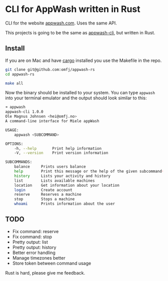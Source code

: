 # CLI for AppWash written in Rust

CLI for the website [appwash.com](https://appwash.com/). Uses the same API.

This projects is going to be the same as [appwash-cli](https://github.com/omfj/appwash-cli), but written in Rust.

## Install

If you are on Mac and have [cargo](https://doc.rust-lang.org/cargo/getting-started/installation.html) installed you use the Makefile in the repo.

```bash
git clone git@github.com:omfj/appwash-rs
cd appwash-rs
```

```bash
make all
```

Now the binary should be installed to your system. You can type `appwash` into your terminal emulator and the output should look similar to this:

```bash
➜ appwash
appwash-cli 1.0.0
Ole Magnus Johnsen <hei@omfj.no>
A command-line interface for Miele appWash

USAGE:
    appwash <SUBCOMMAND>

OPTIONS:
    -h, --help       Print help information
    -V, --version    Print version information

SUBCOMMANDS:
    balance     Prints users balance
    help        Print this message or the help of the given subcommand(s)
    history     Lists your activity and history
    list        Lists available machines
    location    Get information about your location
    login       Create account
    reserve     Reserves a machine
    stop        Stops a machine
    whoami      Prints information about the user

```

## TODO

- Fix command: reserve
- Fix command: stop
- Pretty output: list
- Pretty output: history
- Better error handling
- Manage timezones better
- Store token between command usage

Rust is hard, please give me feedback.
